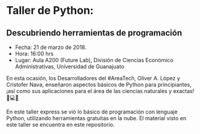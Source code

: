 # Taller de Python:
## Descubriendo herramientas de programación

- Fecha: 21 de marzo de 2018.
- Hora: 16:00 hrs
- Lugar: Aula A200 (Future Lab), División de Ciencias Económico Administrativas, Universidad de Guanajuato

En esta ocasión, los Desarrolladores del #AreaTech, Oliver A. López y Cristofer Nava, enseñaron aspectos básicos de Python para principiantes, ¡así como sus aplicaciones para el área de las ciencias naturales y exactas! 🤖💻🔬

En este taller express se vió lo básico de programación con lenguaje Python, utilizando herramientas gratuitas en la nube. El material visto en este taller se encuentra en este repositorio.
